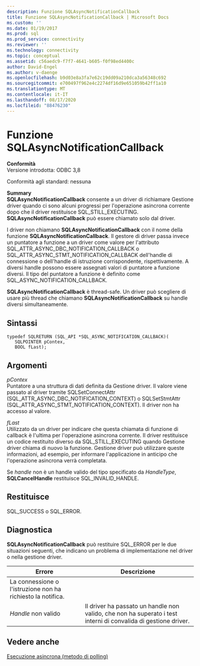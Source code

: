 ```yaml
---
description: Funzione SQLAsyncNotificationCallback
title: Funzione SQLAsyncNotificationCallback | Microsoft Docs
ms.custom: ''
ms.date: 01/19/2017
ms.prod: sql
ms.prod_service: connectivity
ms.reviewer: ''
ms.technology: connectivity
ms.topic: conceptual
ms.assetid: c56aedc9-f7f7-4641-b605-f0f98ed4400c
author: David-Engel
ms.author: v-daenge
ms.openlocfilehash: b9d03e8a3fa7e62c19dd09a210dca3a56348c692
ms.sourcegitcommit: e700497f962e4c2274df16d9e651059b42ff1a10
ms.translationtype: MT
ms.contentlocale: it-IT
ms.lasthandoff: 08/17/2020
ms.locfileid: "88476230"
---
```

# <a name="sqlasyncnotificationcallback-function"></a>Funzione SQLAsyncNotificationCallback
**Conformità**  
 Versione introdotta: ODBC 3,8  
  
 Conformità agli standard: nessuna  
  
 **Summary**  
 **SQLAsyncNotificationCallback** consente a un driver di richiamare Gestione driver quando ci sono alcuni progressi per l'operazione asincrona corrente dopo che il driver restituisce SQL_STILL_EXECUTING. **SQLAsyncNotificationCallback** può essere chiamato solo dal driver.  
  
 I driver non chiamano **SQLAsyncNotificationCallback** con il nome della funzione **SQLAsyncNotificationCallback**. Il gestore di driver passa invece un puntatore a funzione a un driver come valore per l'attributo SQL_ATTR_ASYNC_DBC_NOTIFICATION_CALLBACK o SQL_ATTR_ASYNC_STMT_NOTIFICATION_CALLBACK dell'handle di connessione o dell'handle di istruzione corrispondente, rispettivamente. A diversi handle possono essere assegnati valori di puntatore a funzione diversi. Il tipo del puntatore a funzione è definito come SQL_ASYNC_NOTIFICATION_CALLBACK.  
  
 **SQLAsyncNotificationCallback** è thread-safe. Un driver può scegliere di usare più thread che chiamano **SQLAsyncNotificationCallback** su handle diversi simultaneamente.  
  
## <a name="syntax"></a>Sintassi  
  
```  
typedef SQLRETURN (SQL_API *SQL_ASYNC_NOTIFICATION_CALLBACK)(  
   SQLPOINTER pContex,   
   BOOL fLast);  
```  
  
## <a name="arguments"></a>Argomenti  
 *pContex*  
 Puntatore a una struttura di dati definita da Gestione driver. Il valore viene passato al driver tramite SQLSetConnectAttr (SQL_ATTR_ASYNC_DBC_NOTIFICATION_CONTEXT) o SQLSetStmtAttr (SQL_ATTR_ASYNC_STMT_NOTIFICATION_CONTEXT).  Il driver non ha accesso al valore.  
  
 *fLast*  
 Utilizzato da un driver per indicare che questa chiamata di funzione di callback è l'ultima per l'operazione asincrona corrente. Il driver restituisce un codice restituito diverso da SQL_STILL_EXECUTING quando Gestione driver chiama di nuovo la funzione. Gestione driver può utilizzare queste informazioni, ad esempio, per informare l'applicazione in anticipo che l'operazione asincrona verrà completata.  
  
 Se *handle* non è un handle valido del tipo specificato da *HandleType*, **SQLCancelHandle** restituisce SQL_INVALID_HANDLE.  
  
## <a name="returns"></a>Restituisce  
 SQL_SUCCESS o SQL_ERROR.  
  
## <a name="diagnostics"></a>Diagnostica  
 **SQLAsyncNotificationCallback** può restituire SQL_ERROR per le due situazioni seguenti, che indicano un problema di implementazione nel driver o nella gestione driver.  
  
|Errore|Descrizione|  
|-----------|-----------------|  
|La connessione o l'istruzione non ha richiesto la notifica.||  
|*Handle* non valido|Il driver ha passato un handle non valido, che non ha superato i test interni di convalida di gestione driver.|  
  
## <a name="see-also"></a>Vedere anche  
 [Esecuzione asincrona (metodo di polling)](../../../odbc/reference/develop-app/asynchronous-execution-polling-method.md)
